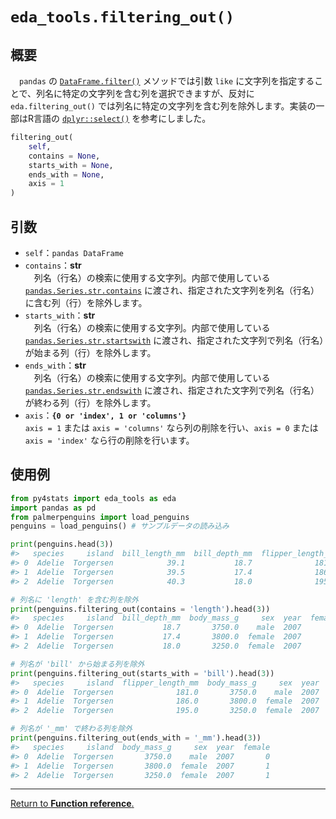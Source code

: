 # `eda_tools.filtering_out()`

## 概要

　`pandas` の [`DataFrame.filter()`](https://pandas.pydata.org/pandas-docs/stable/reference/api/pandas.DataFrame.filter.html) メソッドでは引数 `like` に文字列を指定することで、列名に特定の文字列を含む列を選択できますが、反対に `eda.filtering_out()` では列名に特定の文字列を含む列を除外します。実装の一部はR言語の [`dplyr::select()`](https://dplyr.tidyverse.org/reference/select.html) を参考にしました。

```python
filtering_out(
    self, 
    contains = None, 
    starts_with = None, 
    ends_with = None, 
    axis = 1
)
```

## 引数

- `self`：`pandas DataFrame`
- `contains`：**str**</br>
　列名（行名）の検索に使用する文字列。内部で使用している [`pandas.Series.str.contains`](https://pandas.pydata.org/pandas-docs/stable/reference/api/pandas.Series.str.contains.html#pandas.Series.str.contains) に渡され、指定された文字列を列名（行名）に含む列（行）を除外します。
- `starts_with`：**str**</br>
　列名（行名）の検索に使用する文字列。内部で使用している [`pandas.Series.str.startswith`](https://pandas.pydata.org/pandas-docs/stable/reference/api/pandas.Series.str.startswith.html) に渡され、指定された文字列で列名（行名）が始まる列（行）を除外します。
- `ends_with`：**str**</br>
　列名（行名）の検索に使用する文字列。内部で使用している [`pandas.Series.str.endswith`](https://pandas.pydata.org/pandas-docs/stable/reference/api/pandas.Series.str.endswith.html) に渡され、指定された文字列で列名（行名）が終わる列（行）を除外します。
- `axis`：**`{0 or 'index', 1 or 'columns'}`**</br>
 `axis = 1` または `axis = 'columns'` なら列の削除を行い、`axis = 0` または `axis = 'index'` なら行の削除を行います。


## 使用例

```python
from py4stats import eda_tools as eda
import pandas as pd
from palmerpenguins import load_penguins
penguins = load_penguins() # サンプルデータの読み込み

print(penguins.head(3))
#>   species     island  bill_length_mm  bill_depth_mm  flipper_length_mm  body_mass_g     sex  year  female
#> 0  Adelie  Torgersen            39.1           18.7              181.0       3750.0    male  2007       0
#> 1  Adelie  Torgersen            39.5           17.4              186.0       3800.0  female  2007       1
#> 2  Adelie  Torgersen            40.3           18.0              195.0       3250.0  female  2007       1
```

```python
# 列名に 'length' を含む列を除外
print(penguins.filtering_out(contains = 'length').head(3))
#>   species     island  bill_depth_mm  body_mass_g     sex  year  female
#> 0  Adelie  Torgersen           18.7       3750.0    male  2007       0
#> 1  Adelie  Torgersen           17.4       3800.0  female  2007       1
#> 2  Adelie  Torgersen           18.0       3250.0  female  2007       1

# 列名が 'bill' から始まる列を除外
print(penguins.filtering_out(starts_with = 'bill').head(3))
#>   species     island  flipper_length_mm  body_mass_g     sex  year  female
#> 0  Adelie  Torgersen              181.0       3750.0    male  2007       0
#> 1  Adelie  Torgersen              186.0       3800.0  female  2007       1
#> 2  Adelie  Torgersen              195.0       3250.0  female  2007       1

# 列名が '_mm' で終わる列を除外
print(penguins.filtering_out(ends_with = '_mm').head(3))
#>   species     island  body_mass_g     sex  year  female
#> 0  Adelie  Torgersen       3750.0    male  2007       0
#> 1  Adelie  Torgersen       3800.0  female  2007       1
#> 2  Adelie  Torgersen       3250.0  female  2007       1
```
***
[Return to **Function reference**.](https://github.com/Hirototensho/Py4Stats/blob/main/reference.md)
